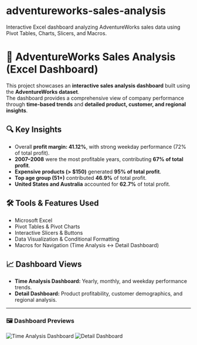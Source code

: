 # adventureworks-sales-analysis
Interactive Excel dashboard analyzing AdventureWorks sales data using Pivot Tables, Charts, Slicers, and Macros.
# 🧾 AdventureWorks Sales Analysis (Excel Dashboard)

This project showcases an **interactive sales analysis dashboard** built using the **AdventureWorks dataset**.  
The dashboard provides a comprehensive view of company performance through **time-based trends** and **detailed product, customer, and regional insights**.

## 🔍 Key Insights
- Overall **profit margin: 41.12%**, with strong weekday performance (72% of total profit).  
- **2007–2008** were the most profitable years, contributing **67% of total profit**.  
- **Expensive products (> $150)** generated **95% of total profit**.  
- **Top age group (51+)** contributed **46.9%** of total profit.  
- **United States and Australia** accounted for **62.7%** of total profit.

## 🛠️ Tools & Features Used
- Microsoft Excel  
- Pivot Tables & Pivot Charts  
- Interactive Slicers & Buttons  
- Data Visualization & Conditional Formatting  
- Macros for Navigation (Time Analysis ↔ Detail Dashboard)

## 📈 Dashboard Views
- **Time Analysis Dashboard:** Yearly, monthly, and weekday performance trends.  
- **Detail Dashboard:** Product profitability, customer demographics, and regional analysis.  

---

### 🖼️ Dashboard Previews
![Time Analysis Dashboard](Dashboard_Preview.png)
![Detail Dashboard](Detail_Dashboard_Preview.png)
